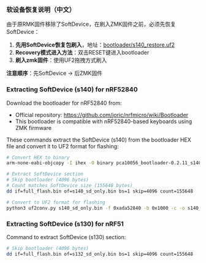 ### 软设备恢复说明（中文）

由于原RMK固件移除了SoftDevice，在刷入ZMK固件之前，必须先恢复SoftDevice：

1. **先用SoftDevice恢复包刷入**，地址：[bootloader/s140_restore.uf2](./s140_restore.uf2)
2. **Recovery模式进入方法**：双击RESET键进入bootloader
3. **刷入zmk固件**：使用UF2拖拽方式刷入

**注意顺序**：先SoftDevice → 后ZMK固件

    
### Extracting SoftDevice (s140) for nRF52840

Download the bootloader for nRF52840 from:

- Official repository: https://github.com/joric/nrfmicro/wiki/Bootloader
- This bootloader is compatible with nRF52840-based keyboards using ZMK firmware

These commands extract the SoftDevice (s140) from the bootloader HEX file and convert it to UF2 format for flashing:

```bash
# Convert HEX to binary
arm-none-eabi-objcopy -I ihex -O binary pca10056_bootloader-0.2.11_s140_6.1.1.hex full_flash.bin

# Extract SoftDevice section
# Skip bootloader (4096 bytes)
# Count matches SoftDevice size (155648 bytes)
dd if=full_flash.bin of=s140_sd_only.bin bs=1 skip=4096 count=155648

# Convert to UF2 format for flashing
python3 uf2conv.py s140_sd_only.bin -f 0xada52840 -b 0x1000 -c -o s140_restore.uf2
```

### Extracting SoftDevice (s130) for nRF51

Command to extract SoftDevice (s130) section:

```bash
# Skip bootloader (4096 bytes)
dd if=full_flash.bin of=s132_sd_only.bin bs=1 skip=4096 count=155648
```
